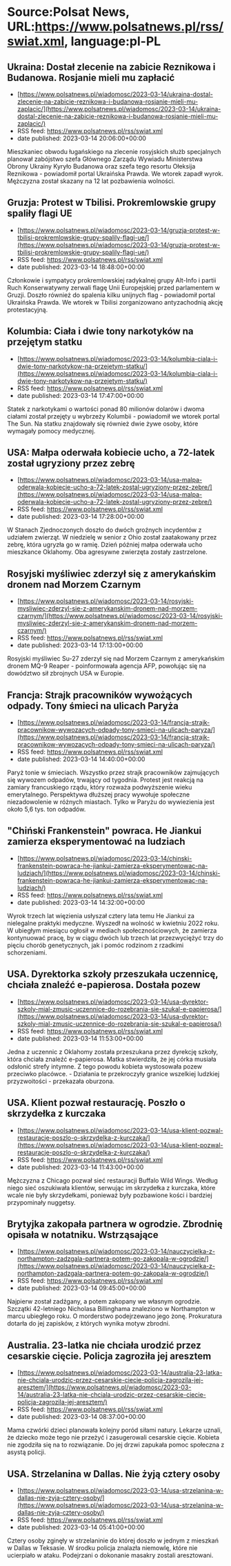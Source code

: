 # Source:Polsat News, URL:https://www.polsatnews.pl/rss/swiat.xml, language:pl-PL

## Ukraina: Dostał zlecenie na zabicie Reznikowa i Budanowa. Rosjanie mieli mu zapłacić
 - [https://www.polsatnews.pl/wiadomosc/2023-03-14/ukraina-dostal-zlecenie-na-zabicie-reznikowa-i-budanowa-rosjanie-mieli-mu-zaplacic/](https://www.polsatnews.pl/wiadomosc/2023-03-14/ukraina-dostal-zlecenie-na-zabicie-reznikowa-i-budanowa-rosjanie-mieli-mu-zaplacic/)
 - RSS feed: https://www.polsatnews.pl/rss/swiat.xml
 - date published: 2023-03-14 20:06:00+00:00

Mieszkaniec obwodu ługańskiego na zlecenie rosyjskich służb specjalnych planował zabójstwo szefa Głównego Zarządu Wywiadu Ministerstwa Obrony Ukrainy Kyryło Budanowa oraz szefa tego resortu Ołeksija Reznikowa - powiadomił portal Ukraińska Prawda. We wtorek zapadł wyrok. Mężczyzna został skazany na 12 lat pozbawienia wolności.

## Gruzja: Protest w Tbilisi. Prokremlowskie grupy spaliły flagi UE
 - [https://www.polsatnews.pl/wiadomosc/2023-03-14/gruzja-protest-w-tbilisi-prokremlowskie-grupy-spalily-flagi-ue/](https://www.polsatnews.pl/wiadomosc/2023-03-14/gruzja-protest-w-tbilisi-prokremlowskie-grupy-spalily-flagi-ue/)
 - RSS feed: https://www.polsatnews.pl/rss/swiat.xml
 - date published: 2023-03-14 18:48:00+00:00

Członkowie i sympatycy prokremlowskiej radykalnej grupy Alt-Info i partii Ruch Konserwatywny zerwali flagę Unii Europejskiej przed parlamentem w Gruzji. Doszło również do spalenia kilku unijnych flag - powiadomił portal Ukraińska Prawda. We wtorek w Tbilisi zorganizowano antyzachodnią akcję protestacyjną.

## Kolumbia: Ciała i dwie tony narkotyków na przejętym statku
 - [https://www.polsatnews.pl/wiadomosc/2023-03-14/kolumbia-ciala-i-dwie-tony-narkotykow-na-przejetym-statku/](https://www.polsatnews.pl/wiadomosc/2023-03-14/kolumbia-ciala-i-dwie-tony-narkotykow-na-przejetym-statku/)
 - RSS feed: https://www.polsatnews.pl/rss/swiat.xml
 - date published: 2023-03-14 17:47:00+00:00

Statek z narkotykami o wartości ponad 80 milionów dolarów i dwoma ciałami został przejęty u wybrzeży Kolumbii - powiadomił we wtorek portal The Sun. Na statku znajdowały się również dwie żywe osoby, które wymagały pomocy medycznej.

## USA: Małpa oderwała kobiecie ucho, a 72-latek został ugryziony przez zebrę
 - [https://www.polsatnews.pl/wiadomosc/2023-03-14/usa-malpa-oderwala-kobiecie-ucho-a-72-latek-zostal-ugryziony-przez-zebre/](https://www.polsatnews.pl/wiadomosc/2023-03-14/usa-malpa-oderwala-kobiecie-ucho-a-72-latek-zostal-ugryziony-przez-zebre/)
 - RSS feed: https://www.polsatnews.pl/rss/swiat.xml
 - date published: 2023-03-14 17:28:00+00:00

W Stanach Zjednoczonych doszło do dwóch groźnych incydentów z udziałem zwierząt. W niedzielę w senior z Ohio został zaatakowany przez zebrę, która ugryzła go w ramię. Dzień później małpa oderwała ucho mieszkance Oklahomy. Oba agresywne zwierzęta zostały zastrzelone.

## Rosyjski myśliwiec zderzył się z amerykańskim dronem nad Morzem Czarnym
 - [https://www.polsatnews.pl/wiadomosc/2023-03-14/rosyjski-mysliwiec-zderzyl-sie-z-amerykanskim-dronem-nad-morzem-czarnym/](https://www.polsatnews.pl/wiadomosc/2023-03-14/rosyjski-mysliwiec-zderzyl-sie-z-amerykanskim-dronem-nad-morzem-czarnym/)
 - RSS feed: https://www.polsatnews.pl/rss/swiat.xml
 - date published: 2023-03-14 17:13:00+00:00

Rosyjski myśliwiec Su-27 zderzył się nad Morzem Czarnym z amerykańskim dronem MQ-9 Reaper - poinformowała agencja AFP, powołując się na dowództwo sił zbrojnych USA w Europie.

## Francja: Strajk pracowników wywożących odpady. Tony śmieci na ulicach Paryża
 - [https://www.polsatnews.pl/wiadomosc/2023-03-14/francja-strajk-pracownikow-wywozacych-odpady-tony-smieci-na-ulicach-paryza/](https://www.polsatnews.pl/wiadomosc/2023-03-14/francja-strajk-pracownikow-wywozacych-odpady-tony-smieci-na-ulicach-paryza/)
 - RSS feed: https://www.polsatnews.pl/rss/swiat.xml
 - date published: 2023-03-14 14:40:00+00:00

Paryż tonie w śmieciach. Wszystko przez strajk pracowników zajmujących się wywozem odpadów, trwający od tygodnia. Protest jest reakcją na zamiary francuskiego rządu, który rozważa podwyższenie wieku emerytalnego. Perspektywa dłuższej pracy wywołuje społeczne niezadowolenie w różnych miastach. Tylko w Paryżu do wywiezienia jest około 5,6 tys. ton odpadów.

## "Chiński Frankenstein" powraca. He Jiankui zamierza eksperymentować na ludziach
 - [https://www.polsatnews.pl/wiadomosc/2023-03-14/chinski-frankenstein-powraca-he-jiankui-zamierza-eksperymentowac-na-ludziach/](https://www.polsatnews.pl/wiadomosc/2023-03-14/chinski-frankenstein-powraca-he-jiankui-zamierza-eksperymentowac-na-ludziach/)
 - RSS feed: https://www.polsatnews.pl/rss/swiat.xml
 - date published: 2023-03-14 14:32:00+00:00

Wyrok trzech lat więzienia usłyszał cztery lata temu He Jiankui za nielegalne praktyki medyczne. Wyszedł na wolność w kwietniu 2022 roku. W ubiegłym miesiącu ogłosił w mediach społecznościowych, że zamierza kontynuować pracę, by w ciągu dwóch lub trzech lat przezwyciężyć trzy do pięciu chorób genetycznych, jak i pomóc rodzinom z rzadkimi schorzeniami.

## USA. Dyrektorka szkoły przeszukała uczennicę, chciała znaleźć e-papierosa. Dostała pozew
 - [https://www.polsatnews.pl/wiadomosc/2023-03-14/usa-dyrektor-szkoly-mial-zmusic-uczennice-do-rozebrania-sie-szukal-e-papierosa/](https://www.polsatnews.pl/wiadomosc/2023-03-14/usa-dyrektor-szkoly-mial-zmusic-uczennice-do-rozebrania-sie-szukal-e-papierosa/)
 - RSS feed: https://www.polsatnews.pl/rss/swiat.xml
 - date published: 2023-03-14 11:53:00+00:00

Jedna z uczennic z Oklahomy została przeszukana przez dyrekcję szkoły, która chciała znaleźć e-papierosa. Matka stwierdziła, że jej córka musiała odsłonić strefy intymne. Z tego powodu kobieta wystosowała pozew przeciwko placówce. - Działania te przekroczyły granice wszelkiej ludzkiej przyzwoitości - przekazała oburzona.

## USA. Klient pozwał restaurację. Poszło o skrzydełka z kurczaka
 - [https://www.polsatnews.pl/wiadomosc/2023-03-14/usa-klient-pozwal-restauracje-poszlo-o-skrzydelka-z-kurczaka/](https://www.polsatnews.pl/wiadomosc/2023-03-14/usa-klient-pozwal-restauracje-poszlo-o-skrzydelka-z-kurczaka/)
 - RSS feed: https://www.polsatnews.pl/rss/swiat.xml
 - date published: 2023-03-14 11:43:00+00:00

Mężczyzna z Chicago pozwał sieć restauracji Buffalo Wild Wings. Według niego sieć oszukiwała klientów, serwując im skrzydełka z kurczaka, które wcale nie były skrzydełkami, ponieważ były pozbawione kości i bardziej przypominały nuggetsy.

## Brytyjka zakopała partnera w ogrodzie. Zbrodnię opisała w notatniku. Wstrząsające
 - [https://www.polsatnews.pl/wiadomosc/2023-03-14/nauczycielka-z-northampton-zadzgala-partnera-potem-go-zakopala-w-ogrodzie/](https://www.polsatnews.pl/wiadomosc/2023-03-14/nauczycielka-z-northampton-zadzgala-partnera-potem-go-zakopala-w-ogrodzie/)
 - RSS feed: https://www.polsatnews.pl/rss/swiat.xml
 - date published: 2023-03-14 09:45:00+00:00

Najpierw został zadźgany, a potem zakopany we własnym ogrodzie. Szczątki 42-letniego Nicholasa Billinghama znaleziono w Northampton w marcu ubiegłego roku. O morderstwo podejrzewano jego żonę. Prokuratura dotarła do jej zapisków, z których wynika motyw zbrodni.

## Australia. 23-latka nie chciała urodzić przez cesarskie cięcie. Policja zagroziła jej aresztem
 - [https://www.polsatnews.pl/wiadomosc/2023-03-14/australia-23-latka-nie-chciala-urodzic-przez-cesarskie-ciecie-policja-zagrozila-jej-aresztem/](https://www.polsatnews.pl/wiadomosc/2023-03-14/australia-23-latka-nie-chciala-urodzic-przez-cesarskie-ciecie-policja-zagrozila-jej-aresztem/)
 - RSS feed: https://www.polsatnews.pl/rss/swiat.xml
 - date published: 2023-03-14 08:37:00+00:00

Mama czwórki dzieci planowała kolejny poród siłami natury. Lekarze uznali, że dziecko może tego nie przeżyć i zasugerowali cesarskie cięcie. Kobieta nie zgodziła się na to rozwiązanie. Do jej drzwi zapukała pomoc społeczna z asystą policji.

## USA. Strzelanina w Dallas. Nie żyją cztery osoby
 - [https://www.polsatnews.pl/wiadomosc/2023-03-14/usa-strzelanina-w-dallas-nie-zyja-cztery-osoby/](https://www.polsatnews.pl/wiadomosc/2023-03-14/usa-strzelanina-w-dallas-nie-zyja-cztery-osoby/)
 - RSS feed: https://www.polsatnews.pl/rss/swiat.xml
 - date published: 2023-03-14 05:41:00+00:00

Cztery osoby zginęły w strzelaninie do której doszło w jednym z mieszkań w Dallas w Teksasie. W środku policja znalazła niemowlę, które nie ucierpiało w ataku. Podejrzani o dokonanie masakry zostali aresztowani.

